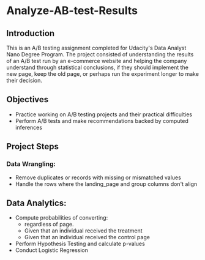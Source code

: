 # Analyze-AB-test-Results
## Introduction
This is an A/B testing assignment completed for Udacity's Data Analyst Nano Degree Program. The project consisted of understanding the results of an A/B test run by an e-commerce website and helping the company understand through statistical conclusions, if they should implement the new page, keep the old page, or perhaps run the experiment longer to make their decision.

## Objectives
- Practice working on A/B testing projects and their practical difficulties
- Perform A/B tests and make recommendations backed by computed inferences

## Project Steps
### Data Wrangling:
- Remove duplicates or records with missing or mismatched values
- Handle the rows where the landing_page and group columns don't align

## Data Analytics:
- Compute probabilities of converting:
  - regardless of page.
  - Given that an individual received the treatment
  - Given that an individual received the control page
- Perform Hypothesis Testing and calculate p-values
- Conduct Logistic Regression

